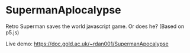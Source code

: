 # SupermanAplocalypse
Retro Superman saves the world javascript game. Or does he? (Based on p5.js)

Live demo: https://doc.gold.ac.uk/~rdan001/SupermanApocalypse
